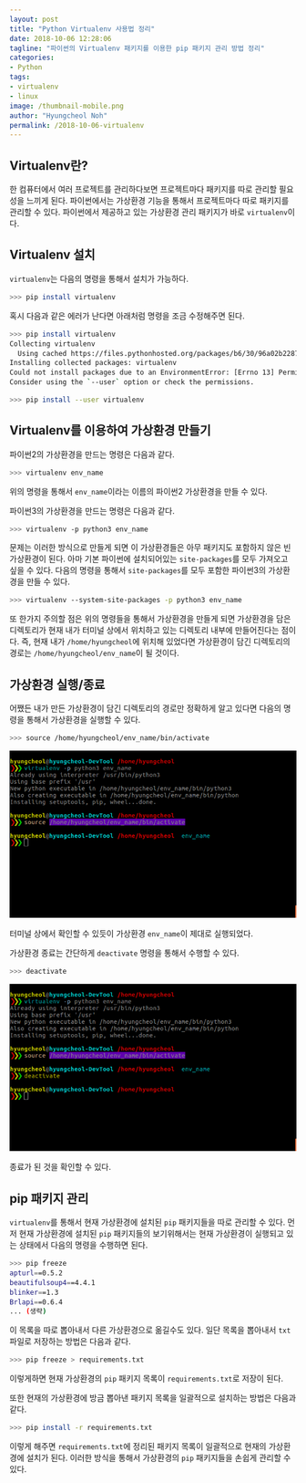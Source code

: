 ```yaml
---
layout: post
title: "Python Virtualenv 사용법 정리"
date: 2018-10-06 12:28:06
tagline: "파이썬의 Virtualenv 패키지를 이용한 pip 패키지 관리 방법 정리"
categories:
- Python
tags:
- virtualenv
- linux
image: /thumbnail-mobile.png
author: "Hyungcheol Noh"
permalink: /2018-10-06-virtualenv
---
```


## Virtualenv란?
한 컴퓨터에서 여러 프로젝트를 관리하다보면 프로젝트마다 패키지를 따로 관리할 필요성을 느끼게 된다. 파이썬에서는 가상환경 기능을 통해서 프로젝트마다 따로 패키지를 관리할 수 있다. 파이썬에서 제공하고 있는 가상환경 관리 패키지가 바로 `virtualenv`이다.

## Virtualenv 설치
`virtualenv`는 다음의 명령을 통해서 설치가 가능하다.

```bash
>>> pip install virtualenv
```

혹시 다음과 같은 에러가 난다면 아래처럼 명령을 조금 수정해주면 된다.

```bash
>>> pip install virtualenv
Collecting virtualenv
  Using cached https://files.pythonhosted.org/packages/b6/30/96a02b2287098b23b875bc8c2f58071c35d2efe84f747b64d523721dc2b5/virtualenv-16.0.0-py2.py3-none-any.whl
Installing collected packages: virtualenv
Could not install packages due to an EnvironmentError: [Errno 13] Permission denied: '/usr/local/lib/python3.5/dist-packages/virtualenv.py'
Consider using the `--user` option or check the permissions.
```

```bash
>>> pip install --user virtualenv
```

## Virtualenv를 이용하여 가상환경 만들기
파이썬2의 가상환경을 만드는 명령은 다음과 같다.

```bash
>>> virtualenv env_name
```

위의 명령을 통해서 `env_name`이라는 이름의 파이썬2 가상환경을 만들 수 있다.

파이썬3의 가상환경을 만드는 명령은 다음과 같다.

```bash
>>> virtualenv -p python3 env_name
```

문제는 이러한 방식으로 만들게 되면 이 가상환경들은 아무 패키지도 포함하지 않은 빈 가상환경이 된다. 아마 기본 파이썬에 설치되어있는 `site-packages`를 모두 가져오고 싶을 수 있다. 다음의 명령을 통해서 `site-packages`를 모두 포함한 파이썬3의 가상환경을 만들 수 있다.

```bash
>>> virtualenv --system-site-packages -p python3 env_name
```

또 한가지 주의할 점은 위의 명령들을 통해서 가상환경을 만들게 되면 가상환경을 담은 디렉토리가 현재 내가 터미널 상에서 위치하고 있는 디렉토리 내부에 만들어진다는 점이다. 즉, 현재 내가 `/home/hyungcheol`에 위치해 있었다면 가상환경이 담긴 디렉토리의 경로는 `/home/hyungcheol/env_name`이 될 것이다.

## 가상환경 실행/종료
어쨌든 내가 만든 가상환경이 담긴 디렉토리의 경로만 정확하게 알고 있다면 다음의 명령을 통해서 가상환경을 실행할 수 있다.

```bash
>>> source /home/hyungcheol/env_name/bin/activate
```

![](/assets/img/2018-10-06-virtualenv/01.png)

터미널 상에서 확인할 수 있듯이 가상환경 `env_name`이 제대로 실행되었다.

가상환경 종료는 간단하게 `deactivate` 명령을 통해서 수행할 수 있다.

```bash
>>> deactivate
```

![](/assets/img/2018-10-06-virtualenv/02.png)

종료가 된 것을 확인할 수 있다.

## pip 패키지 관리
`virtualenv`를 통해서 현재 가상환경에 설치된 `pip` 패키지들을 따로 관리할 수 있다. 먼저 현재 가상환경에 설치된 `pip` 패키지들의 보기위해서는 현재 가상환경이 실행되고 있는 상태에서 다음의 명령을 수행하면 된다.

```bash
>>> pip freeze
apturl==0.5.2
beautifulsoup4==4.4.1
blinker==1.3
Brlapi==0.6.4
... (생략)
```

이 목록을 따로 뽑아내서 다른 가상환경으로 옮길수도 있다. 일단 목록을 뽑아내서 `txt` 파일로 저장하는 방법은 다음과 같다.

```bash
>>> pip freeze > requirements.txt
```

이렇게하면 현재 가상환경의 `pip` 패키지 목록이 `requirements.txt`로 저장이 된다.

또한 현재의 가상환경에 방금 뽑아낸 패키지 목록을 일괄적으로 설치하는 방법은 다음과 같다.

```bash
>>> pip install -r requirements.txt
```

이렇게 해주면 `requirements.txt`에 정리된 패키지 목록이 일괄적으로 현재의 가상환경에 설치가 된다. 이러한 방식을 통해서 가상환경의 `pip` 패키지들을 손쉽게 관리할 수 있다.
